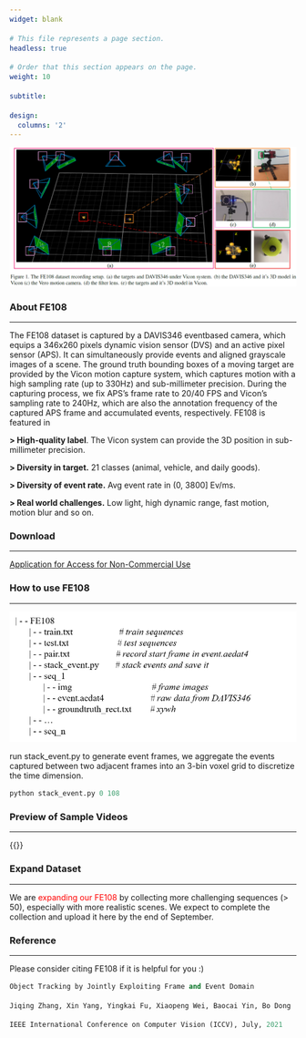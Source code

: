 ```yaml
---
widget: blank

# This file represents a page section.
headless: true

# Order that this section appears on the page.
weight: 10

subtitle:

design:
  columns: '2'
---
```

![](vicon.jpg)

### **About FE108**
 ----------------------------------------------------------------------------------------- 

The FE108 dataset is captured by a DAVIS346 eventbased camera, which equips a 346x260 pixels dynamic vision sensor (DVS) and an active pixel sensor (APS). It
can simultaneously provide events and aligned grayscale images of a scene. The ground truth bounding boxes of a moving target are provided by the Vicon motion capture
system, which captures motion with a high sampling rate (up to 330Hz) and sub-millimeter precision. During the capturing process, we fix APS’s frame rate to 20/40 FPS and
Vicon’s sampling rate to 240Hz, which are also the annotation frequency of the captured APS frame and accumulated events, respectively.
FE108 is featured in 

**> High-quality label**. The Vicon system can provide the 3D position in sub-millimeter precision.

**> Diversity in target.** 21 classes (animal, vehicle, and daily goods).

**> Diversity of event rate.**  Avg event rate in (0, 3800] Ev/ms.

**> Real world challenges.** Low light, high dynamic range, fast motion, motion blur and so on.


### **Download**
-----------------------------------------------------------------------------------------

[Application for Access for Non-Commercial Use](contect)


### **How to use FE108**
-----------------------------------------------------------------------------------------
![dataset structure](ds.png)

run stack_event.py to generate event frames, we aggregate the events captured between two adjacent frames into an 3-bin voxel grid to discretize the time dimension.

```python
python stack_event.py 0 108
```

### **Preview of Sample Videos**
-----------------------------------------------------------------------------------------
{{<youtube EeMRO8XVv04>}}

### **Expand Dataset**
-----------------------------------------------------------------------------------------
We are <font color=red> expanding our FE108 </font> by collecting more challenging sequences (> 50), especially with more realistic scenes.  We expect to complete the collection and upload it here by the end of September.

### **Reference**
-----------------------------------------------------------------------------------------
Please consider citing FE108 if it is helpful for you :)

 ```python
Object Tracking by Jointly Exploiting Frame and Event Domain 

Jiqing Zhang, Xin Yang, Yingkai Fu, Xiaopeng Wei, Baocai Yin, Bo Dong

IEEE International Conference on Computer Vision (ICCV), July, 2021
 ```
